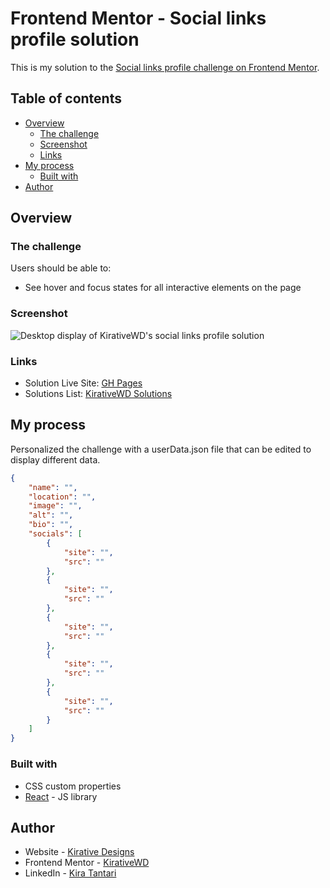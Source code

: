 # Frontend Mentor - Social links profile solution

This is my solution to the [Social links profile challenge on Frontend Mentor](https://www.frontendmentor.io/challenges/social-links-profile-UG32l9m6dQ).

## Table of contents

- [Overview](#overview)
  - [The challenge](#the-challenge)
  - [Screenshot](#screenshot)
  - [Links](#links)
- [My process](#my-process)
  - [Built with](#built-with)
- [Author](#author)

## Overview

### The challenge

Users should be able to:

- See hover and focus states for all interactive elements on the page

### Screenshot
![Desktop display of KirativeWD's social links profile solution](https://github.com/KirativeWD/social-links-profile/assets/46665152/85351fa2-c1c4-4795-9171-16943e3f940d)

### Links

- Solution Live Site: [GH Pages](https://kirativewd.github.io/social-links-profile/)
- Solutions List: [KirativeWD Solutions](https://www.frontendmentor.io/profile/KirativeWD/solutions)

## My process

Personalized the challenge with a userData.json file that can be edited to display different data.

```json
{
    "name": "",
    "location": "",
    "image": "",
    "alt": "",
    "bio": "",
    "socials": [
        {
            "site": "",
            "src": ""
        },
        {
            "site": "",
            "src": ""
        },
        {
            "site": "",
            "src": ""
        },
        {
            "site": "",
            "src": ""
        },
        {
            "site": "",
            "src": ""
        }
    ]
}

```

### Built with

- CSS custom properties
- [React](https://reactjs.org/) - JS library

## Author

- Website - [Kirative Designs](https://kirativedesigns.com)
- Frontend Mentor - [KirativeWD](https://www.frontendmentor.io/profile/KirativeWD)
- LinkedIn - [Kira Tantari](https://www.linkedin.com/in/kira-tantari/)
